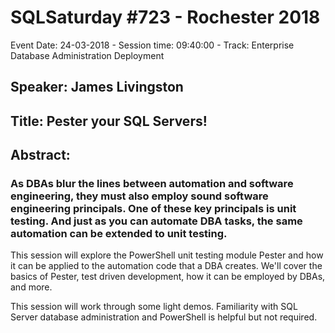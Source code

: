 # SQLSaturday #723 - Rochester 2018
Event Date: 24-03-2018 - Session time: 09:40:00 - Track: Enterprise Database Administration  Deployment
## Speaker: James Livingston
## Title: Pester your SQL Servers!
## Abstract:
### As DBAs blur the lines between automation and software engineering, they must also employ sound software engineering principals.  One of these key principals is unit testing.  And just as you can automate DBA tasks, the same automation can be extended to unit testing.

This session will explore the PowerShell unit testing module Pester and how it can be applied to the automation code that a DBA creates.  We'll cover the basics of Pester, test driven development, how it can be employed by DBAs, and more.

This session will work through some light demos.  Familiarity with SQL Server database administration and PowerShell is helpful but not required.
